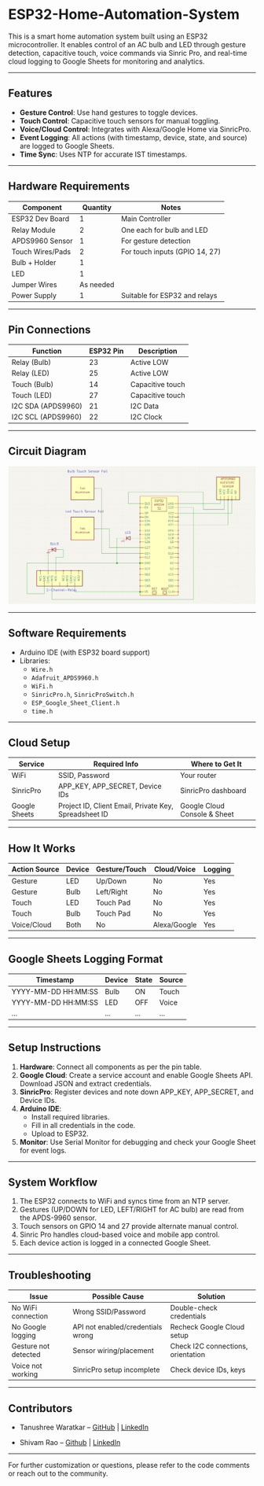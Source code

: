 # ESP32-Home-Automation-System
This is a smart home automation system built using an ESP32 microcontroller. It enables control of an AC bulb and LED through gesture detection, capacitive touch, voice commands via Sinric Pro, and real-time cloud logging to Google Sheets for monitoring and analytics. 

---

## Features

- **Gesture Control**: Use hand gestures to toggle devices.
- **Touch Control**: Capacitive touch sensors for manual toggling.
- **Voice/Cloud Control**: Integrates with Alexa/Google Home via SinricPro.
- **Event Logging**: All actions (with timestamp, device, state, and source) are logged to Google Sheets.
- **Time Sync**: Uses NTP for accurate IST timestamps.

---

## Hardware Requirements

| Component           | Quantity | Notes                           |
|---------------------|----------|---------------------------------|
| ESP32 Dev Board     | 1        | Main Controller                                |
| Relay Module        | 2        | One each for bulb and LED       |
| APDS9960 Sensor     | 1        | For gesture detection           |
| Touch Wires/Pads    | 2        | For touch inputs (GPIO 14, 27)  |
| Bulb + Holder       | 1        |                                 |
| LED                 | 1        |                                 |
| Jumper Wires        | As needed|                                 |
| Power Supply        | 1        | Suitable for ESP32 and relays   |

---

## Pin Connections

| Function         | ESP32 Pin | Description           |
|------------------|-----------|-----------------------|
| Relay (Bulb)     | 23        | Active LOW            |
| Relay (LED)      | 25        | Active LOW            |
| Touch (Bulb)     | 14        | Capacitive touch      |
| Touch (LED)      | 27        | Capacitive touch      |
| I2C SDA (APDS9960)| 21       | I2C Data              |
| I2C SCL (APDS9960)| 22       | I2C Clock             |

---
## Circuit Diagram

![Circuit Diagram](Schematic-Circuit.jpg)

---
## Software Requirements

- Arduino IDE (with ESP32 board support)
- Libraries:
  - `Wire.h`
  - `Adafruit_APDS9960.h`
  - `WiFi.h`
  - `SinricPro.h`, `SinricProSwitch.h`
  - `ESP_Google_Sheet_Client.h`
  - `time.h`

---

## Cloud Setup

| Service        | Required Info         | Where to Get It             |
|----------------|----------------------|-----------------------------|
| WiFi           | SSID, Password       | Your router                 |
| SinricPro      | APP_KEY, APP_SECRET, Device IDs | SinricPro dashboard      |
| Google Sheets  | Project ID, Client Email, Private Key, Spreadsheet ID | Google Cloud Console & Sheet |

---

## How It Works

| Action Source | Device   | Gesture/Touch | Cloud/Voice | Logging |
|---------------|----------|---------------|-------------|---------|
| Gesture       | LED      | Up/Down       | No          | Yes     |
| Gesture       | Bulb     | Left/Right    | No          | Yes     |
| Touch         | LED      | Touch Pad     | No          | Yes     |
| Touch         | Bulb     | Touch Pad     | No          | Yes     |
| Voice/Cloud   | Both     | No            | Alexa/Google| Yes     |

---

## Google Sheets Logging Format

| Timestamp           | Device | State | Source   |
|---------------------|--------|-------|----------|
| YYYY-MM-DD HH:MM:SS | Bulb   | ON    | Touch    |
| YYYY-MM-DD HH:MM:SS | LED    | OFF   | Voice    |
| ...                 | ...    | ...   | ...      |

---

## Setup Instructions

1. **Hardware**: Connect all components as per the pin table.
2. **Google Cloud**: Create a service account and enable Google Sheets API. Download JSON and extract credentials.
3. **SinricPro**: Register devices and note down APP_KEY, APP_SECRET, and Device IDs.
4. **Arduino IDE**:
    - Install required libraries.
    - Fill in all credentials in the code.
    - Upload to ESP32.
5. **Monitor**: Use Serial Monitor for debugging and check your Google Sheet for event logs.

---



## System Workflow

1. The ESP32 connects to WiFi and syncs time from an NTP server.
2. Gestures (UP/DOWN for LED, LEFT/RIGHT for AC bulb) are read from the APDS-9960 sensor.
3. Touch sensors on GPIO 14 and 27 provide alternate manual control.
4. Sinric Pro handles cloud-based voice and mobile app control.
5. Each device action is logged in a connected Google Sheet.


---







## Troubleshooting

| Issue                  | Possible Cause             | Solution                        |
|------------------------|---------------------------|----------------------------------|
| No WiFi connection     | Wrong SSID/Password       | Double-check credentials         |
| No Google logging      | API not enabled/credentials wrong | Recheck Google Cloud setup |
| Gesture not detected   | Sensor wiring/placement   | Check I2C connections, orientation|
| Voice not working      | SinricPro setup incomplete| Check device IDs, keys           |

---
## Contributors

- Tanushree Waratkar –  [GitHub](https://github.com/tanushreewaratkar) | [LinkedIn](https://linkedin.com/in/tanushreewaratkar)

- Shivam Rao – [Github](https://github.com/Sv9r) | [LinkedIn](https://www.linkedin.com/in/shivam-rao-a87b55311/)
---
For further customization or questions, please refer to the code comments or reach out to the community.
